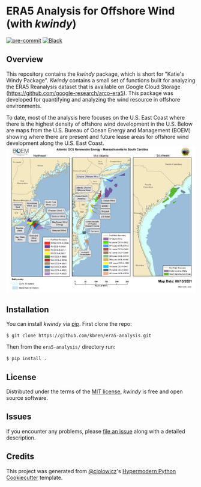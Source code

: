 # ERA5 Analysis for Offshore Wind (with _kwindy_)

[![pre-commit](https://img.shields.io/badge/pre--commit-enabled-brightgreen?logo=pre-commit&logoColor=white)][pre-commit]
[![Black](https://img.shields.io/badge/code%20style-black-000000.svg)][black]

[pre-commit]: https://github.com/pre-commit/pre-commit
[black]: https://github.com/psf/black

## Overview

This repository contains the _kwindy_ package, which is short for "Katie's Windy Package". _Kwindy_ contains a small set of functions built for analyzing the ERA5 Reanalysis dataset that is available on Google Cloud Storage (https://github.com/google-research/arco-era5). This package was developed for quantifying and analyzing the wind resource in offshore environments.

To date, most of the analysis here focuses on the U.S. East Coast where there is the highest density of offshore wind development in the U.S. Below are maps from the U.S. Bureau of Ocean Energy and Management (BOEM) showing where there are present and future lease areas for offshore wind development along the U.S. East Coast. ![alt text](BOEM_map.png)

## Installation

You can install _kwindy_ via [pip]. First clone the repo:

```console
$ git clone https://github.com/kbren/era5-analysis.git
```

Then from the `era5-analysis/` directory run:

```console
$ pip install .
```

## License

Distributed under the terms of the [MIT license][license],
_kwindy_ is free and open source software.

## Issues

If you encounter any problems,
please [file an issue] along with a detailed description.

## Credits

This project was generated from [@cjolowicz]'s [Hypermodern Python Cookiecutter] template.

[@cjolowicz]: https://github.com/cjolowicz
[pypi]: https://pypi.org/
[hypermodern python cookiecutter]: https://github.com/cjolowicz/cookiecutter-hypermodern-python
[file an issue]: https://github.com/kbren/era5-analysis/issues
[pip]: https://pip.pypa.io/

<!-- github-only -->

[license]: https://github.com/kbren/era5-analysis/blob/main/LICENSE
[contributor guide]: https://github.com/kbren/era5-analysis/blob/main/CONTRIBUTING.md
[command-line reference]: https://era5-analysis.readthedocs.io/en/latest/usage.html
